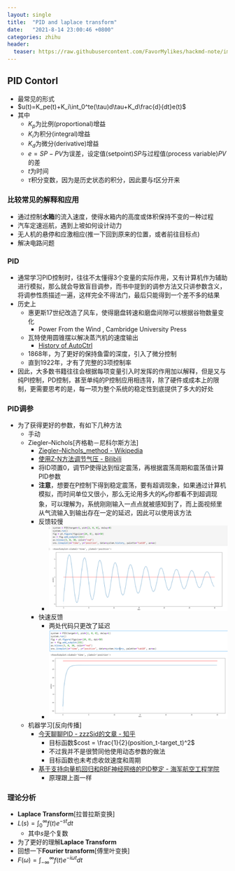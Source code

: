 ```yaml
---
layout: single
title:  "PID and laplace transform"
date:   "2021-8-14 23:00:46 +0800"
categories: zhihu
header:
  teaser: https://raw.githubusercontent.com/FavorMylikes/hackmd-note/img/img20210812183427.png
---
```


## PID Contorl

- 最常见的形式
- $u(t)=K_pe(t)+K_i\int_0^te(\tau)d\tau+K_d\frac{d}{dt}e(t)$
- 其中
  - $K_p$为比例(proportional)增益
  - $K_i$为积分(integral)增益
  - $K_d$为微分(derivative)增益
  - $e=SP-PV$为误差，设定值(setpoint)$SP$与过程值(process variable)$PV$的差
  - $t$为时间
  - $\tau$积分变数，因为是历史状态的积分，因此要与$t$区分开来

### 比较常见的解释和应用
  
- 通过控制**水箱**的流入速度，使得水箱内的高度或体积保持不变的一种过程
- 汽车定速巡航，遇到上坡如何设计动力
- 无人机的悬停和应激相应(推一下回到原来的位置，或者前往目标点)
- 解决电路问题

### PID

- 通常学习PID控制时，往往不太懂得3个变量的实际作用，又有计算机作为辅助进行模拟，那么就会导致盲目调参，而书中提到的调参方法又只讲参数含义，将调参性质描述一遍，这样完全不得法门，最后只能得到一个差不多的结果
- 历史上
  - 惠更斯17世纪改造了风车，使得磨盘转速和磨盘间隙可以根据谷物数量变化
    - Power From the Wind , Cambridge University Press
  - 瓦特使用圆锥摆以解决蒸汽机的速度输出
    - [History of AutoCtrl](https://web.archive.org/web/20160809050823/http://ieeecss.org/CSM/library/1996/june1996/02-HistoryofAutoCtrl.pdf)
  - 1868年，为了更好的保持鱼雷的深度，引入了微分控制
  - 直到1922年，才有了完整的3项控制率
- 因此，大多数书籍往往会根据每项变量引入时发挥的作用加以解释，但是又与纯PI控制，PD控制，甚至单纯的P控制应用相违背，除了硬件或成本上的限制，更需要思考的是，每一项为整个系统的稳定性到底提供了多大的好处

### PID调参

- 为了获得更好的参数，有如下几种方法
  - 手动
  - Ziegler–Nichols[齐格勒－尼科尔斯方法]
    - [Ziegler–Nichols_method - Wikipedia](https://en.wikipedia.org/wiki/Ziegler%E2%80%93Nichols_method)
    - [使用Z-N方法调节气压 - Bilibili](https://www.bilibili.com/s/video/BV1ay4y117Bj)
    - 将ID项置0，调节P使得达到恒定震荡，再根据震荡周期和震荡值计算PID参数
    - **注意**，想要在P控制下得到稳定震荡，要有超调现象，如果通过计算机模拟，而时间单位又很小，那么无论用多大的$K_P$你都看不到超调现象，可以理解为，系统刚刚输入一点点就被感知到了，而上面视频里从气流输入到输出存在一定的延迟，因此可以使用该方法
    - 反馈较慢
      - <img src="https://raw.githubusercontent.com/FavorMylikes/hackmd-note/img/img20210816231759.png" alt="20210816231759"/>
    - 快速反馈
      - 两处代码只更改了延迟
      - <img src="https://raw.githubusercontent.com/FavorMylikes/hackmd-note/img/img20210816231835.png" alt="20210816231835"/>
  - 机器学习[反向传播]
    - [今天聊聊PID - zzzSid的文章 - 知乎](https://zhuanlan.zhihu.com/p/111592279)
      - 目标函数$cost = \frac{1}{2}(position_t-target_t)^2$
      - 不过我并不是很赞同他使用动态参数的做法
      - 目标函数也未考虑收敛速度和周期
    - [基于支持向量机回归和RBF神经网络的PID整定 - 海军航空工程学院](http://hjhyxb.ijournals.cn/ch/reader/create_pdf.aspx?file_no=20150402&year_id=2015&quarter_id=4&falg=1)
      - 原理跟上面一样

### 理论分析

- **Laplace Transform**[拉普拉斯变换]
- $L(s) = \int_0^{\infty}f(t)e^{-st}dt$
  - 其中$s$是个复数
- 为了更好的理解**Laplace Transform**
- 回想一下**Fourier transform**[傅里叶变换]
- $F(\omega) = \int_{-\infty}^{\infty}f(t)e^{-i\omega t}dt$